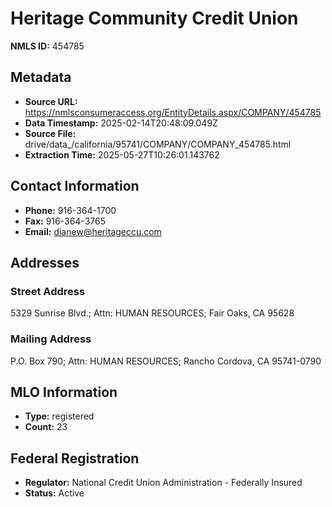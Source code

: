 # Heritage Community Credit Union

**NMLS ID:** 454785

## Metadata
- **Source URL:** https://nmlsconsumeraccess.org/EntityDetails.aspx/COMPANY/454785
- **Data Timestamp:** 2025-02-14T20:48:09.049Z
- **Source File:** drive/data_/california/95741/COMPANY/COMPANY_454785.html
- **Extraction Time:** 2025-05-27T10:26:01.143762

## Contact Information
- **Phone:** 916-364-1700
- **Fax:** 916-364-3765
- **Email:** dianew@heritageccu.com

## Addresses
### Street Address
5329 Sunrise Blvd.; Attn: HUMAN RESOURCES; Fair Oaks, CA 95628

### Mailing Address
P.O. Box 790; Attn: HUMAN RESOURCES; Rancho Cordova, CA 95741-0790

## MLO Information
- **Type:** registered
- **Count:** 23

## Federal Registration
- **Regulator:** National Credit Union Administration - Federally Insured
- **Status:** Active
